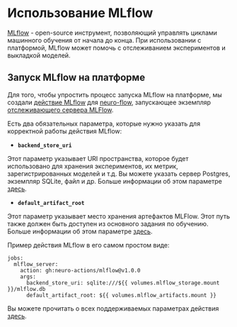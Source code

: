 # Использование MLflow

[MLflow](https://mlflow.org) - open-source инструмент, позволяющий управлять циклами машинного обучения от начала до конца. При использовании с платформой, MLflow может помочь с отслеживанием экспериментов и выкладкой моделей.

## Запуск MLflow на платформе

Для того, чтобы упростить процесс запуска MLflow на платформе, мы создали [действие MLflow](https://github.com/neuro-actions/mlflow) для [neuro-flow](https://neu-ro.gitbook.io/neuro-flow/), запускающее экземпляр [отслеживающего сервера MLFlow](https://www.mlflow.org/docs/latest/tracking.html).

Есть два обязательных параметра, которые нужно указать для корректной работы действия MLflow:

* **`backend_store_uri`**

Этот параметр указывает URI пространства, которое будет использовано для хранения экспериментов, их метрик, зарегистрированных моделей и т.д. Вы можете указать сервер Postgres, экземпляр SQLite, файл и др. Больше информации об этом параметре [здесь](https://mlflow.org/docs/latest/tracking.html#backend-stores).

* **`default_artifact_root`**

Этот параметр указывает место хранения артефактов MLFlow. Этот путь также должен быть доступен из основного задания по обучению. Больше информации об этом параметре [здесь](https://mlflow.org/docs/latest/tracking.html#artifact-stores).

Пример действия MLflow в его самом простом виде:

```text
jobs:
  mlflow_server:
    action: gh:neuro-actions/mlflow@v1.0.0
    args:
      backend_store_uri: sqlite:///${{ volumes.mlflow_storage.mount }}/mlflow.db
      default_artifact_root: ${{ volumes.mlflow_artifacts.mount }}
```

Вы можете прочитать о всех поддерживаемых параметрах действия [здесь](https://github.com/neuro-actions/mlflow).





